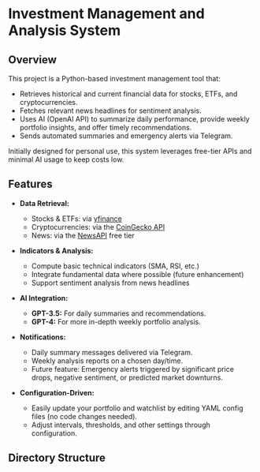 # Investment Management and Analysis System

## Overview

This project is a Python-based investment management tool that:
- Retrieves historical and current financial data for stocks, ETFs, and cryptocurrencies.
- Fetches relevant news headlines for sentiment analysis.
- Uses AI (OpenAI API) to summarize daily performance, provide weekly portfolio insights, and offer timely recommendations.
- Sends automated summaries and emergency alerts via Telegram.

Initially designed for personal use, this system leverages free-tier APIs and minimal AI usage to keep costs low.

## Features

- **Data Retrieval:**
  - Stocks & ETFs: via [yfinance](https://pypi.org/project/yfinance/)
  - Cryptocurrencies: via the [CoinGecko API](https://www.coingecko.com/en/api)
  - News: via the [NewsAPI](https://newsapi.org/) free tier

- **Indicators & Analysis:**
  - Compute basic technical indicators (SMA, RSI, etc.)
  - Integrate fundamental data where possible (future enhancement)
  - Support sentiment analysis from news headlines

- **AI Integration:**
  - **GPT-3.5:** For daily summaries and recommendations.
  - **GPT-4:** For more in-depth weekly portfolio analysis.

- **Notifications:**
  - Daily summary messages delivered via Telegram.
  - Weekly analysis reports on a chosen day/time.
  - Future feature: Emergency alerts triggered by significant price drops, negative sentiment, or predicted market downturns.

- **Configuration-Driven:**
  - Easily update your portfolio and watchlist by editing YAML config files (no code changes needed).
  - Adjust intervals, thresholds, and other settings through configuration.

## Directory Structure
